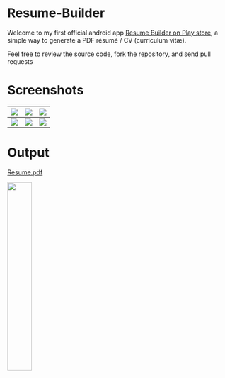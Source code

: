 # Resume-Builder

Welcome to my first official android app [Resume Builder on Play store](https://play.google.com/store/apps/details?id=com.ibrahimyousre.resumebuilder&rdid=com.ibrahimyousre.resumebuilder), a simple way to generate a PDF résumé / CV (curriculum vitæ).

Feel free to review the source code, fork the repository, and send pull requests

# Screenshots

![](https://github.com/IbrahimYousre/Resume-Builder/raw/master/Screenshoots/step1.png)  |  ![](https://github.com/IbrahimYousre/Resume-Builder/raw/master/Screenshoots/step2.png) | ![](https://github.com/IbrahimYousre/Resume-Builder/raw/master/Screenshoots/step3.png)
:-------------------------:|:-------------------------:|:-------------------------:
![](https://github.com/IbrahimYousre/Resume-Builder/raw/master/Screenshoots/step4.png)  |  ![](https://github.com/IbrahimYousre/Resume-Builder/raw/master/Screenshoots/step5.png) | ![](https://github.com/IbrahimYousre/Resume-Builder/raw/master/Screenshoots/step6.png)

# Output

[Resume.pdf](https://github.com/IbrahimYousre/Resume-Builder/blob/master/Screenshoots/resume.pdf)

<img src="https://github.com/IbrahimYousre/Resume-Builder/blob/master/Screenshoots/your%20resume.png" width="33%">
